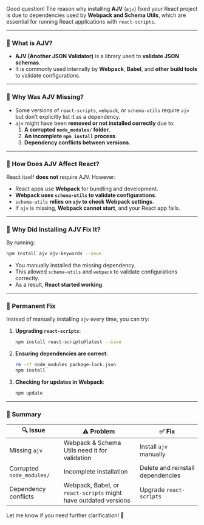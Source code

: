 Good question! The reason why installing **AJV** (`ajv`) fixed your React project is due to dependencies used by **Webpack and Schema Utils**, which are essential for running React applications with `react-scripts`.  

---

### **🔹 What is AJV?**
- **AJV (Another JSON Validator)** is a library used to **validate JSON schemas**.
- It is commonly used internally by **Webpack**, **Babel**, and **other build tools** to validate configurations.

---

### **🔹 Why Was AJV Missing?**
- Some versions of `react-scripts`, `webpack`, or `schema-utils` require `ajv` but don’t explicitly list it as a dependency.
- `ajv` might have been **removed or not installed correctly** due to:
  1. **A corrupted `node_modules/` folder**.
  2. **An incomplete `npm install` process**.
  3. **Dependency conflicts between versions**.

---

### **🔹 How Does AJV Affect React?**
React itself **does not** require AJV. However:
- React apps use **Webpack** for bundling and development.
- **Webpack uses `schema-utils` to validate configurations**.
- `schema-utils` **relies on `ajv` to check Webpack settings**.
- If `ajv` is missing, **Webpack cannot start**, and your React app fails.

---

### **🔹 Why Did Installing AJV Fix It?**
By running:

```sh
npm install ajv ajv-keywords --save
```

- You manually installed the missing dependency.
- This allowed `schema-utils` and `webpack` to validate configurations correctly.
- As a result, **React started working**.

---

### **🔹 Permanent Fix**
Instead of manually installing `ajv` every time, you can try:
1. **Upgrading `react-scripts`**:
   ```sh
   npm install react-scripts@latest --save
   ```
2. **Ensuring dependencies are correct**:
   ```sh
   rm -rf node_modules package-lock.json
   npm install
   ```
3. **Checking for updates in Webpack**:
   ```sh
   npm update
   ```

---

### **🔹 Summary**
| 🔍 Issue | ⚠️ Problem | ✅ Fix |
|----------|-----------|---------|
| Missing `ajv` | Webpack & Schema Utils need it for validation | Install `ajv` manually |
| Corrupted `node_modules/` | Incomplete installation | Delete and reinstall dependencies |
| Dependency conflicts | Webpack, Babel, or `react-scripts` might have outdated versions | Upgrade `react-scripts` |

Let me know if you need further clarification! 🚀